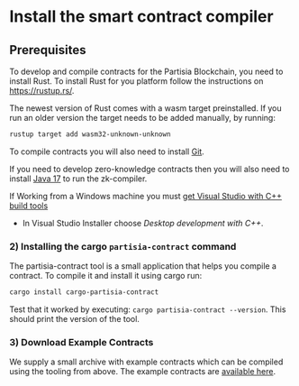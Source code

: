 # Install the smart contract compiler

## Prerequisites

To develop and compile contracts for the Partisia Blockchain, you need to install Rust.
To install Rust for you platform follow the instructions on <https://rustup.rs/>.

The newest version of Rust comes with a wasm target preinstalled.
If you run an older version the target needs to be added manually, by running:
```bash
rustup target add wasm32-unknown-unknown
```

To compile contracts you will also need to install [Git](https://git-scm.com/downloads).

If you need to develop zero-knowledge contracts then you will also need to install [Java 17](https://openjdk.org/) to run the zk-compiler.

If Working from a Windows machine you must [get Visual Studio with C++  build tools](https://visualstudio.microsoft.com/downloads/) 
- In Visual Studio Installer choose *Desktop development with C++*.
 

### 2) Installing the cargo `partisia-contract` command

The partisia-contract tool is a small application that helps you compile a contract.
To compile it and install it using cargo run:

```bash
cargo install cargo-partisia-contract
```

Test that it worked by executing: `cargo partisia-contract --version`. This should print the version of the tool.

### 3) Download Example Contracts

We supply a small archive with example contracts which can be compiled using the tooling from above.
The example contracts are [available here](combi-innovation.md).

